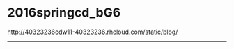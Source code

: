 # 2016springcd_bG6
http://40323236cdw11-40323236.rhcloud.com/static/blog/

-------------------------------------------------------------